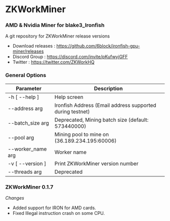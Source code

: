 # ZKWorkMiner

### AMD & Nvidia Miner for blake3_Ironfish

A git repository for ZKWorkMiner release versions

* Download releases : https://github.com/6block/ironfish-gpu-miner/releases
* Discord Group :  https://discord.com/invite/pKufwyjGFF
* Twitter : https://twitter.com/ZKWorkHQ

### General Options

 Parameter                   | Description                                               
|-----------------------------|-----------------------------------------------------------|
| -h [ --help ]               | Help screen                                               |
| --address arg               | Ironfish Address (Email address supported during testnet) |
| --batch_size arg   | Deprecated, Mining batch size (default: 573440000)                    |
| --pool arg               | Mining pool to mine on (36.189.234.195:60006)             |                                            |
| --worker_name arg | Worker name                                               |
| -v [ --version ]            | Print ZKWorkMiner version number                          |
| --threads arg   | Deprecated                                                |


### ZKWorkMiner 0.1.7

_Changes_

- Added support for IRON for AMD cards. 
- Fixed Illegal instruction crash on some CPU.


